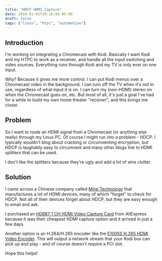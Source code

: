 ```yaml
---
title: "HDCP HDMI Capture"
date: 2018-01-02T20:16:04-05:00
draft: false
tags: ["linux", "htpc", "automation"]
---
```


## Introduction

I'm working on integrating a Chromecast with Kodi.
Basically I want Kodi and my HTPC to work as a receiver, and handle all the input switching and video sources.
Everything runs through Kodi and my TV is only ever on one input.

Why? Because it gives me more control. I can put Kodi menus over a Chromecast video in the background. I can turn off the TV when it's not in use, regardless of what input it is on. I can turn my (non-HDMI) stereo on when the Chromecast goes on, etc. But most of all, it's just a goal I've had for a while to build my own home theater "receiver", and this brings me closer.

## Problem

So I want to route an HDMI signal from a Chromecast (or anything else really) through my Linux PC.
Of course I might run into a problem - HDCP.
I typically wouldn't blog about cracking or circumventing encryption, but HDCP is laughably easy to circumvent and many other blogs link to HDMI splitters that can be used.

I don't like the splitters because they're ugly and add a lot of wire clutter.

## Solution

I came across a Chinese company called [Mine Technology](http://www.szminetech.com) that manufactures a lot of HDMI devices, many of which "forget" to check for HDCP. Not all of their devices forget about HDCP, but they are easy enough to email and ask. 

I purchased an [HD887 1 CH HDMI Video Capture Card](https://www.aliexpress.com/store/product/Cheap-Selling-1080p-30fps-One-Channel-PCIE-Full-HD-Video-Audio-Capture-Card-HDMI-Media-PCI/502381_32808405631.html) from AliExpress because it was their cheapest HDMI capture option and it arrived in just a few days.

Another option is an H.264/H.265 encoder like the [E1005S H.265 HDMI Video Encoder](https://www.aliexpress.com/store/product/Mine-E-1005-H-265-HDMI-Video-Encoder-for-IPTV-Live-Stream-Broadcast-by-RTMP-HTTP/502381_32619723360.html). This will output a network stream that your Kodi box can pick up and play - and of course doesn't require a PCI slot.

Hope this helps!
